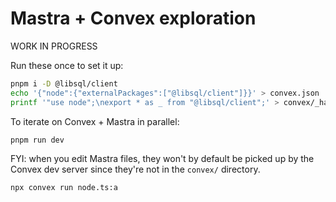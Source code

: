 # Mastra + Convex exploration

WORK IN PROGRESS

Run these once to set it up:

```sh
pnpm i -D @libsql/client
echo '{"node":{"externalPackages":["@libsql/client"]}}' > convex.json
printf '"use node";\nexport * as _ from "@libsql/client";' > convex/_hax.ts
```

To iterate on Convex + Mastra in parallel:

```sh
pnpm run dev
```

FYI: when you edit Mastra files, they won't by default be picked up by the Convex dev server since they're not in the `convex/` directory.

```sh
npx convex run node.ts:a
```
